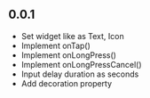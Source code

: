 ## 0.0.1
- Set widget like as Text, Icon
- Implement onTap()
- Implement onLongPress()
- Implement onLongPressCancel()
- Input delay duration as seconds
- Add decoration property

